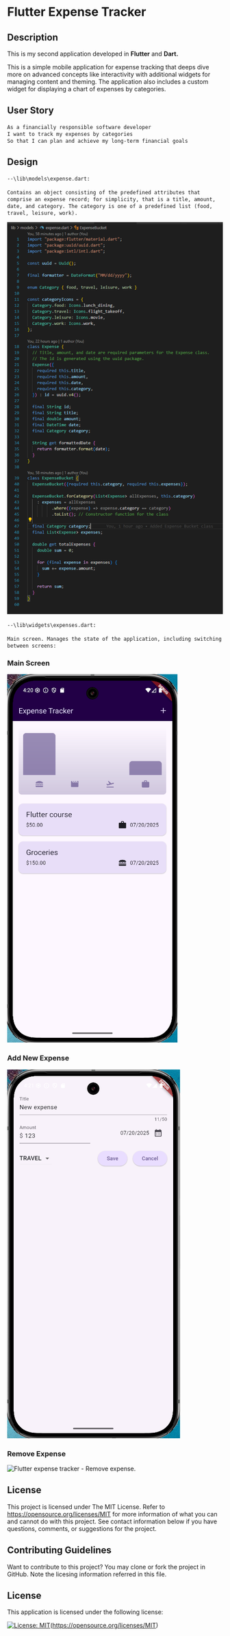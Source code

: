 # Flutter Expense Tracker

## Description

This is my second application developed in **Flutter** and **Dart.**

This is a simple mobile application for expense tracking that deeps dive more on advanced concepts like interactivity with additional widgets for managing content and theming. The application also includes a custom widget for displaying a chart of expenses by categories.

## User Story

```
As a financially responsible software developer
I want to track my expenses by categories
So that I can plan and achieve my long-term financial goals
```

## Design

```
--\lib\models\expense.dart:

Contains an object consisting of the predefined attributes that comprise an expense record; for simplicity, that is a title, amount, date, and category. The category is one of a predefined list (food, travel, leisure, work).
```

![Flutter expense tracker - Data design.](./assets/images/expense.png)

```
--\lib\widgets\expenses.dart:

Main screen. Manages the state of the application, including switching between screens:
```

### Main Screen

![Flutter expense tracker - Main screen.](./assets/images/expenses.png)

### Add New Expense

![Flutter expense tracker - Add New expense.](./assets/images/new-expense.png)

### Remove Expense

![Flutter expense tracker - Remove expense.](./assets/images/remove-expense.png)

## License

This project is licensed under The MIT License. Refer to https://opensource.org/licenses/MIT for more information of what you can and cannot do with this project. See contact information below if you have questions, comments, or suggestions for the project.

## Contributing Guidelines

Want to contribute to this project? You may clone or fork the project in GitHub. Note the licesing information referred in this file.

## License

This application is licensed under the following license:

[![License: MIT](https://img.shields.io/badge/License-MIT-yellow.svg)](https://opensource.org/licenses/MIT)(https://opensource.org/licenses/MIT)
